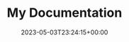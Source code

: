 ---
weight: 10
title: "My Documentation"
description: "Guides and examples to help you get started."
icon: menu_book
lead: ""
date: 2023-05-03T23:24:15+00:00
lastmod: 2023-05-03T23:24:15+00:00
draft: false
images: []
---